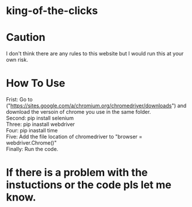 # king-of-the-clicks

# Caution
I don't think there are any rules to this website but I would run this at your own risk.

# How To Use
Frist: Go to ("https://sites.google.com/a/chromium.org/chromedriver/downloads") and download the versoin of chrome you use in the same folder.                                 
Second: pip install selenium                                                                                                                                                 
Three: pip inastall webdriver                                                                                                                                                  
Four: pip inastall time                                                                                                                                                       
Five: Add the file location of chromedriver to "browser = webdriver.Chrome()"                                                                                                  
Finally: Run the code.

# If there is a problem with the instuctions or the code pls let me know.
